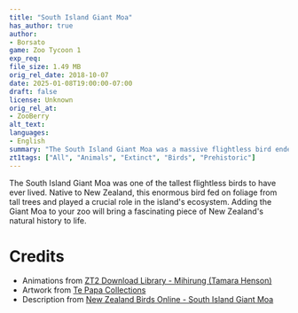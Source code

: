 ```yaml
---
title: "South Island Giant Moa"
has_author: true
author: 
- Borsato
game: Zoo Tycoon 1
exp_req: 
file_size: 1.49 MB
orig_rel_date: 2018-10-07
date: 2025-01-08T19:00:00-07:00
draft: false
license: Unknown
orig_rel_at: 
- ZooBerry
alt_text: 
languages:
- English
summary: "The South Island Giant Moa was a massive flightless bird endemic to New Zealand, known for its towering height and ecological significance."
zt1tags: ["All", "Animals", "Extinct", "Birds", "Prehistoric"]
---
```


The South Island Giant Moa was one of the tallest flightless birds to have ever lived. Native to New Zealand, this enormous bird fed on foliage from tall trees and played a crucial role in the island's ecosystem. Adding the Giant Moa to your zoo will bring a fascinating piece of New Zealand's natural history to life.

# Credits

- Animations from [ZT2 Download Library - Mihirung (Tamara Henson)](http://zt2downloadlibrary.wikia.com/wiki/Mihirung_(Tamara_Henson))  
- Artwork from [Te Papa Collections](https://collections.tepapa.govt.nz/object/710917)  
- Description from [New Zealand Birds Online - South Island Giant Moa](http://nzbirdsonline.org.nz/species/south-island-giant-moa)
